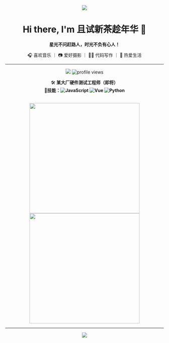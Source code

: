 <!--
**ZevanFt/ZevanFt** is a ✨ _special_ ✨ repository because its `README.md` (this file) appears on your GitHub profile.

<p align="center">
  <img src="https://readme-typing-svg.demolab.com?font=JetBrains+Mono&size=26&pause=1200&color=42D392&center=true&vCenter=true&width=600&lines=Hi+there%2C+I'm+ZevanFt+%F0%9F%91%8B;星光不问赶路人%EF%BC%8C时光不负有心人%EF%BC%81" alt="Typing SVG" />
</p>
-->

<div align="center">

<img src="https://capsule-render.vercel.app/api?type=waving&color=42d392&height=120&section=header"/>

# Hi there, I'm 且试新茶趁年华 👋

**星光不问赶路人，时光不负有心人！**

🎧 喜欢音乐 ｜ 📷 爱好摄影 ｜ 🧑‍💻 代码写作 ｜ 🍃 热爱生活

</div>

---

<p align="center">
  <img src="https://img.shields.io/badge/Listening%20to-Music-42d392?style=flat-square&logo=spotify&logoColor=white"/>
  <img src="https://komarev.com/ghpvc/?username=ZevanFt&color=42d392&style=flat-square" alt="profile views" />
</p>

<div align="center">

🛠️ <b>某大厂硬件测试工程师（即将）</b>  
🎯<b>技能：![JavaScript](https://img.shields.io/badge/-JavaScript-333?style=flat-square&logo=javascript)
![Vue](https://img.shields.io/badge/-Vue-333?style=flat-square&logo=vue.js)
![Python](https://img.shields.io/badge/-Python-333?style=flat-square&logo=python)</b>

<br/>

<a href="https://github.com/ZevanFt/Vue-Ele3-CMS">
  <img src="https://github-readme-stats.vercel.app/api/pin/?username=ZevanFt&repo=Vue-Ele3-CMS&theme=vue-dark&show_owner=true" width="350" />
</a>

<a href="https://github.com/ZevanFt/our_love_appp">
  <img src="https://github-readme-stats.vercel.app/api/pin/?username=ZevanFt&repo=our_love_app&theme=vue-dark&show_owner=true" width="350" />
</a>

</div>

---

<div align="center">
  
  <img src="https://capsule-render.vercel.app/api?type=waving&color=42d392&height=100&section=footer"/>

</div>






